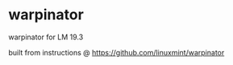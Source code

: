 # warpinator
warpinator for LM 19.3

built from instructions @ https://github.com/linuxmint/warpinator

